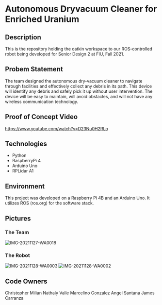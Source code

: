 # Autonomous Dryvacuum Cleaner for Enriched Uranium

## Description
This is the repository holding the catkin workspace to our ROS-controlled robot being developed for Senior Design 2 at FIU, Fall 2021. 

## Probem Statement
The team designed the autonomous dry-vacuum cleaner to navigate through facilities and effectively collect any debris in its path. This device will identify
any debris and safely pick it up without user intervention. The device will be easy to maintain, will avoid  obstacles, and will not have any wireless 
communication technology.

## Proof of Concept Video
https://www.youtube.com/watch?v=D23Nu0H2RLo

## Technologies
- Python
- RaspberryPi 4
- Arduino Uno
- RPLidar A1

## Environment
This project was developed on a Raspberry Pi 4B and an Arduino Uno. It utilizes ROS (ros.org) for the software stack.  

## Pictures
### The Team
![IMG-20211127-WA0018](https://user-images.githubusercontent.com/43291127/195437102-b3951afb-d370-46f7-8d87-4858bb9db32e.jpg)

### The Robot
![IMG-20211128-WA0003](https://user-images.githubusercontent.com/43291127/195437345-71d1c015-ceab-45c4-ab68-569dfd0f98e3.jpg)
![IMG-20211128-WA0002](https://user-images.githubusercontent.com/43291127/195437529-398759e1-523a-4d96-99d6-c09c4e718887.jpg)

## Code Owners
Christopher Milian
Nathaly Valle
Marcelino Gonzalez
Angel Santana
James Carranza 
